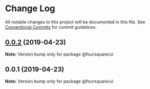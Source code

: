 # Change Log

All notable changes to this project will be documented in this file.
See [Conventional Commits](https://conventionalcommits.org) for commit guidelines.

## [0.0.2](https://github.com/PengyuanZhao/lerna-repo-demo/compare/@foursquare/ui@0.0.1...@foursquare/ui@0.0.2) (2019-04-23)

**Note:** Version bump only for package @foursquare/ui





## 0.0.1 (2019-04-23)

**Note:** Version bump only for package @foursquare/ui
